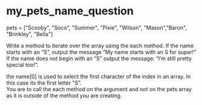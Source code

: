 # my_pets_name_question

pets = ["Scooby", "Soco", "Summer", "Pixie", "Wilson", "Mason","Baron", "Brinkley", "Bella"]

Write a method to iterate over the array using the each method. If the name starts with an “S”, output the message “My name starts with an S for super!” If the name does not begin with an “S” output the message: “I’m still pretty special too!”.

the name[0] is used to select the first character of the index in an array.  In this case its the first letter "S".  
You are to call the each method on the argument and not on the pets array as it is outside of the method you are creating.
